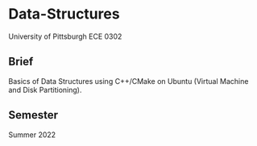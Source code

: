 # Data-Structures
University of Pittsburgh ECE 0302

## Brief
Basics of Data Structures using C++/CMake on Ubuntu (Virtual Machine and Disk Partitioning). 

## Semester
Summer 2022
